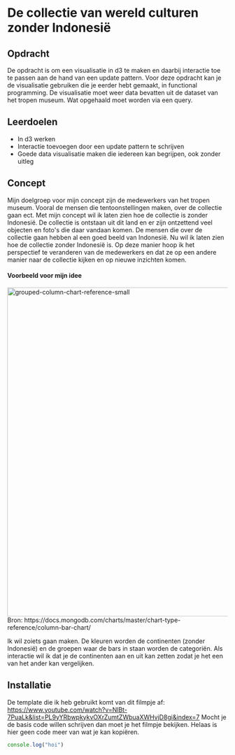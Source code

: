 # De collectie van wereld culturen zonder Indonesië

## Opdracht
De opdracht is om een visualisatie in d3 te maken en daarbij interactie toe te passen aan de hand van een update pattern. Voor deze opdracht kan je de visualisatie gebruiken die je eerder hebt gemaakt, in functional programming. De visualisatie moet weer data bevatten uit de dataset van het tropen museum. Wat opgehaald moet worden via een query.

## Leerdoelen 
- In d3 werken
- Interactie toevoegen door een update pattern te schrijven
- Goede data visualisatie maken die iedereen kan begrijpen, ook zonder uitleg

## Concept
Mijn doelgroep voor mijn concept zijn de medewerkers van het tropen museum. Vooral de mensen die tentoonstellingen maken, over de collectie gaan ect. Met mijn concept wil ik laten zien hoe de collectie is zonder Indonesië. De collectie is ontstaan uit dit land en er zijn ontzettend veel objecten en foto's die daar vandaan komen. De mensen die over de collectie gaan hebben al een goed beeld van Indonesië. Nu wil ik laten zien hoe de collectie zonder Indonesië is. Op deze manier hoop ik het perspectief te veranderen van de medewerkers en dat ze op een andere manier naar de collectie kijken en op nieuwe inzichten komen. 

#### Voorbeeld voor mijn idee
<img width="752" alt="grouped-column-chart-reference-small" src="https://user-images.githubusercontent.com/45541885/69614404-5bef3000-1033-11ea-8286-dc2d73a18ca6.png">
Bron: https://docs.mongodb.com/charts/master/chart-type-reference/column-bar-chart/

Ik wil zoiets gaan maken. De kleuren worden de continenten (zonder Indonesië) en de groepen waar de bars in staan worden de categoriën. Als interactie wil ik dat je de continenten aan en uit kan zetten zodat je het een van het ander kan vergelijken. 

## Installatie
De template die ik heb gebruikt komt van dit filmpje af: https://www.youtube.com/watch?v=NlBt-7PuaLk&list=PL9yYRbwpkykvOXrZumtZWbuaXWHvjD8gi&index=7 Mocht je de basis code willen schrijven dan moet je het filmpje bekijken. Helaas is hier geen code meer van wat je kan kopiëren. 

```javascript
console.log("hoi")
```

 
